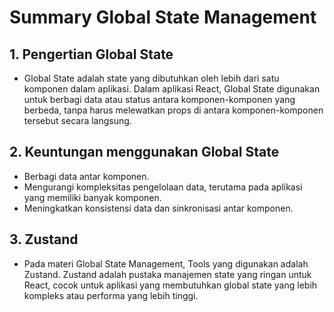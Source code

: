 # Summary Global State Management

## 1. Pengertian Global State
- Global State adalah state yang dibutuhkan oleh lebih dari satu komponen dalam aplikasi. Dalam aplikasi React, Global State digunakan untuk berbagi data atau status antara komponen-komponen yang berbeda, tanpa harus melewatkan props di antara komponen-komponen tersebut secara langsung.

## 2. Keuntungan menggunakan Global State
- Berbagi data antar komponen.
- Mengurangi kompleksitas pengelolaan data, terutama pada aplikasi yang memiliki banyak komponen.
- Meningkatkan konsistensi data dan sinkronisasi antar komponen.

## 3. Zustand
- Pada materi Global State Management, Tools yang digunakan adalah Zustand. Zustand adalah pustaka manajemen state yang ringan untuk React, cocok untuk aplikasi yang membutuhkan global state yang lebih kompleks atau performa yang lebih tinggi.
